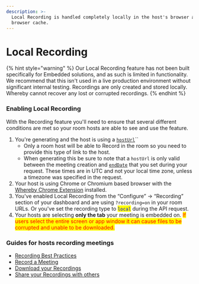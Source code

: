 ```yaml
---
description: >-
  Local Recording is handled completely locally in the host's browser and
  browser cache.
---
```


# Local Recording

{% hint style="warning" %}
Our Local Recording feature has not been built specifically for Embedded solutions, and as such is limited in functionality. We recommend that this isn't used in a live production environment without significant internal testing. Recordings are only created and stored locally. Whereby cannot recover any lost or corrupted recordings.
{% endhint %}

### Enabling Local Recording

With the Recording feature you'll need to ensure that several different conditions are met so your room hosts are able to see and use the feature.

1. You're generating and the host is using a [`hostUrl`](../../user-roles-and-privileges.md)``
   * Only a room host will be able to Record in the room so you need to provide this type of link to the host.
   * When generating this be sure to note that a `hostUrl` is only valid between the meeting creation and [`endDate`](../../creating-and-deleting-rooms/) that you set during your request. These times are in UTC and not your local time zone, unless a timezone was specified in the request.
2. Your host is using Chrome or Chromium based browser with the [Whereby Chrome Extension](https://chrome.google.com/webstore/detail/whereby/bbpjcfkgapecndkanjcojnldopjlnmjk) installed.
3. You've enabled Local Recording from the “Configure” → “Recording” section of your dashboard and are using `?recording=on` in your room URLs. Or you've set the recording type to <mark style="color:blue;">`local`</mark> during the API request.
4. Your hosts are selecting **only the tab** your meeting is embedded on. <mark style="color:red;">If users select the entire screen or app window it can cause files to be corrupted and unable to be downloaded.</mark>

### Guides for hosts recording meetings

* [Recording Best Practices](https://whereby.helpscoutdocs.com/article/480-recording-best-practices)
* [Record a Meeting](https://whereby.helpscoutdocs.com/article/479-how-to-record)
* [Download your Recordings](https://whereby.helpscoutdocs.com/article/481-download-your-recording)
* [Share your Recordings with others](https://whereby.helpscoutdocs.com/article/592-how-to-share-your-recordings)
